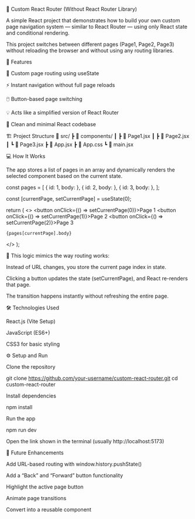 🧭 Custom React Router (Without React Router Library)

A simple React project that demonstrates how to build your own custom page navigation system — similar to React Router — using only React state and conditional rendering.

This project switches between different pages (Page1, Page2, Page3) without reloading the browser and without using any routing libraries.

🚀 Features

🧩 Custom page routing using useState

⚡ Instant navigation without full page reloads

🖱️ Button-based page switching

💡 Acts like a simplified version of React Router

📄 Clean and minimal React codebase

🏗️ Project Structure
📁 src/
 ┣ 📁 components/
 ┃ ┣ 📄 Page1.jsx
 ┃ ┣ 📄 Page2.jsx
 ┃ ┗ 📄 Page3.jsx
 ┣ 📄 App.jsx
 ┣ 📄 App.css
 ┗ 📄 main.jsx

💻 How It Works

The app stores a list of pages in an array and dynamically renders the selected component based on the current state.

const pages = [
  { id: 1, body: <Page1 /> },
  { id: 2, body: <Page2 /> },
  { id: 3, body: <Page3 /> },
];

const [currentPage, setCurrentPage] = useState(0);

return (
  <>
    <button onClick={() => setCurrentPage(0)}>Page 1</button>
    <button onClick={() => setCurrentPage(1)}>Page 2</button>
    <button onClick={() => setCurrentPage(2)}>Page 3</button>

    {pages[currentPage].body}
  </>
);


🧠 This logic mimics the way routing works:

Instead of URL changes, you store the current page index in state.

Clicking a button updates the state (setCurrentPage), and React re-renders that page.

The transition happens instantly without refreshing the entire page.

🛠️ Technologies Used

React.js (Vite Setup)

JavaScript (ES6+)

CSS3 for basic styling

⚙️ Setup and Run

Clone the repository

git clone https://github.com/your-username/custom-react-router.git
cd custom-react-router


Install dependencies

npm install


Run the app

npm run dev


Open the link shown in the terminal (usually http://localhost:5173)

🧩 Future Enhancements

Add URL-based routing with window.history.pushState()

Add a “Back” and “Forward” button functionality

Highlight the active page button

Animate page transitions

Convert into a reusable <CustomRouter> component
